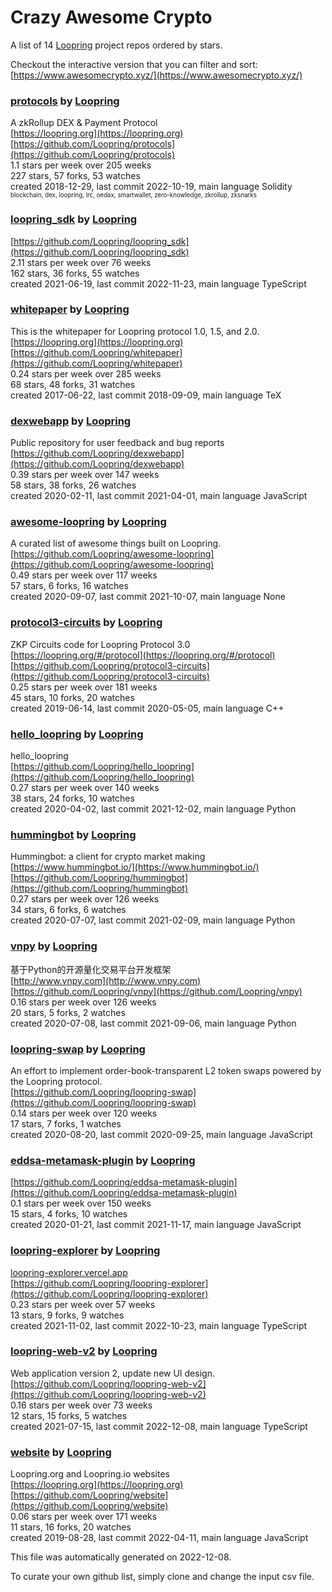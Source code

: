 # Crazy Awesome Crypto
A list of 14 [Loopring](https://github.com/Loopring) project repos ordered by stars.  

Checkout the interactive version that you can filter and sort: 
[https://www.awesomecrypto.xyz/](https://www.awesomecrypto.xyz/)  


### [protocols](https://github.com/Loopring/protocols) by [Loopring](https://github.com/Loopring)  
A zkRollup DEX & Payment Protocol  
[https://loopring.org](https://loopring.org)  
[https://github.com/Loopring/protocols](https://github.com/Loopring/protocols)  
1.1 stars per week over 205 weeks  
227 stars, 57 forks, 53 watches  
created 2018-12-29, last commit 2022-10-19, main language Solidity  
<sub><sup>blockchain, dex, loopring, lrc, oedax, smartwallet, zero-knowledge, zkrollup, zksnarks</sup></sub>


### [loopring_sdk](https://github.com/Loopring/loopring_sdk) by [Loopring](https://github.com/Loopring)  
  
[https://github.com/Loopring/loopring_sdk](https://github.com/Loopring/loopring_sdk)  
2.11 stars per week over 76 weeks  
162 stars, 36 forks, 55 watches  
created 2021-06-19, last commit 2022-11-23, main language TypeScript  


### [whitepaper](https://github.com/Loopring/whitepaper) by [Loopring](https://github.com/Loopring)  
This is the whitepaper for Loopring protocol 1.0, 1.5, and 2.0.  
[https://loopring.org](https://loopring.org)  
[https://github.com/Loopring/whitepaper](https://github.com/Loopring/whitepaper)  
0.24 stars per week over 285 weeks  
68 stars, 48 forks, 31 watches  
created 2017-06-22, last commit 2018-09-09, main language TeX  


### [dexwebapp](https://github.com/Loopring/dexwebapp) by [Loopring](https://github.com/Loopring)  
Public repository for user feedback and bug reports  
[https://github.com/Loopring/dexwebapp](https://github.com/Loopring/dexwebapp)  
0.39 stars per week over 147 weeks  
58 stars, 38 forks, 26 watches  
created 2020-02-11, last commit 2021-04-01, main language JavaScript  


### [awesome-loopring](https://github.com/Loopring/awesome-loopring) by [Loopring](https://github.com/Loopring)  
A curated list of awesome things built on Loopring.  
[https://github.com/Loopring/awesome-loopring](https://github.com/Loopring/awesome-loopring)  
0.49 stars per week over 117 weeks  
57 stars, 6 forks, 16 watches  
created 2020-09-07, last commit 2021-10-07, main language None  


### [protocol3-circuits](https://github.com/Loopring/protocol3-circuits) by [Loopring](https://github.com/Loopring)  
ZKP Circuits code for Loopring Protocol 3.0  
[https://loopring.org/#/protocol](https://loopring.org/#/protocol)  
[https://github.com/Loopring/protocol3-circuits](https://github.com/Loopring/protocol3-circuits)  
0.25 stars per week over 181 weeks  
45 stars, 10 forks, 20 watches  
created 2019-06-14, last commit 2020-05-05, main language C++  


### [hello_loopring](https://github.com/Loopring/hello_loopring) by [Loopring](https://github.com/Loopring)  
hello_loopring  
[https://github.com/Loopring/hello_loopring](https://github.com/Loopring/hello_loopring)  
0.27 stars per week over 140 weeks  
38 stars, 24 forks, 10 watches  
created 2020-04-02, last commit 2021-12-02, main language Python  


### [hummingbot](https://github.com/Loopring/hummingbot) by [Loopring](https://github.com/Loopring)  
Hummingbot: a client for crypto market making  
[https://www.hummingbot.io/](https://www.hummingbot.io/)  
[https://github.com/Loopring/hummingbot](https://github.com/Loopring/hummingbot)  
0.27 stars per week over 126 weeks  
34 stars, 6 forks, 6 watches  
created 2020-07-07, last commit 2021-02-09, main language Python  


### [vnpy](https://github.com/Loopring/vnpy) by [Loopring](https://github.com/Loopring)  
基于Python的开源量化交易平台开发框架  
[http://www.vnpy.com](http://www.vnpy.com)  
[https://github.com/Loopring/vnpy](https://github.com/Loopring/vnpy)  
0.16 stars per week over 126 weeks  
20 stars, 5 forks, 2 watches  
created 2020-07-08, last commit 2021-09-06, main language Python  


### [loopring-swap](https://github.com/Loopring/loopring-swap) by [Loopring](https://github.com/Loopring)  
An effort to implement order-book-transparent L2 token swaps powered by the Loopring protocol.  
[https://github.com/Loopring/loopring-swap](https://github.com/Loopring/loopring-swap)  
0.14 stars per week over 120 weeks  
17 stars, 7 forks, 1 watches  
created 2020-08-20, last commit 2020-09-25, main language JavaScript  


### [eddsa-metamask-plugin](https://github.com/Loopring/eddsa-metamask-plugin) by [Loopring](https://github.com/Loopring)  
  
[https://github.com/Loopring/eddsa-metamask-plugin](https://github.com/Loopring/eddsa-metamask-plugin)  
0.1 stars per week over 150 weeks  
15 stars, 4 forks, 10 watches  
created 2020-01-21, last commit 2021-11-17, main language JavaScript  


### [loopring-explorer](https://github.com/Loopring/loopring-explorer) by [Loopring](https://github.com/Loopring)  
  
[loopring-explorer.vercel.app](loopring-explorer.vercel.app)  
[https://github.com/Loopring/loopring-explorer](https://github.com/Loopring/loopring-explorer)  
0.23 stars per week over 57 weeks  
13 stars, 9 forks, 9 watches  
created 2021-11-02, last commit 2022-10-23, main language TypeScript  


### [loopring-web-v2](https://github.com/Loopring/loopring-web-v2) by [Loopring](https://github.com/Loopring)  
Web application version 2, update new UI design.  
[https://github.com/Loopring/loopring-web-v2](https://github.com/Loopring/loopring-web-v2)  
0.16 stars per week over 73 weeks  
12 stars, 15 forks, 5 watches  
created 2021-07-15, last commit 2022-12-08, main language TypeScript  


### [website](https://github.com/Loopring/website) by [Loopring](https://github.com/Loopring)  
Loopring.org and Loopring.io websites  
[https://loopring.org](https://loopring.org)  
[https://github.com/Loopring/website](https://github.com/Loopring/website)  
0.06 stars per week over 171 weeks  
11 stars, 16 forks, 20 watches  
created 2019-08-28, last commit 2022-04-11, main language JavaScript  


This file was automatically generated on 2022-12-08.  

To curate your own github list, simply clone and change the input csv file.  